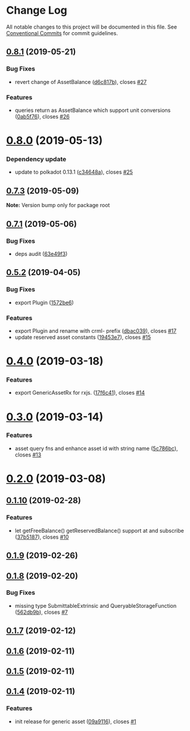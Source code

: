# Change Log

All notable changes to this project will be documented in this file.
See [Conventional Commits](https://conventionalcommits.org) for commit guidelines.

## [0.8.1](https://bitbucket.org/centralitydev/cennznet-js-generic-asset/compare/v0.8.0...v0.8.1) (2019-05-21)


### Bug Fixes

* revert change of AssetBalance ([d6c817b](https://bitbucket.org/centralitydev/cennznet-js-generic-asset/commits/d6c817b)), closes [#27](https://bitbucket.org/centralitydev/cennznet-js-generic-asset/issue/27)


### Features

* queries return as AssetBalance which support unit conversions ([0ab5f76](https://bitbucket.org/centralitydev/cennznet-js-generic-asset/commits/0ab5f76)), closes [#26](https://bitbucket.org/centralitydev/cennznet-js-generic-asset/issue/26)





# [0.8.0](https://bitbucket.org/centralitydev/cennznet-js-generic-asset/compare/v0.7.3...v0.8.0) (2019-05-13)


### Dependency update

* update to polkadot 0.13.1 ([c34648a](https://bitbucket.org/centralitydev/cennznet-js-generic-asset/commits/c34648a)), closes [#25](https://bitbucket.org/centralitydev/cennznet-js-generic-asset/issue/25)





## [0.7.3](https://bitbucket.org/centralitydev/cennznet-js-generic-asset/compare/v0.7.1...v0.7.3) (2019-05-09)

**Note:** Version bump only for package root





## [0.7.1](https://bitbucket.org/centralitydev/cennznet-js-generic-asset/compare/v0.7.0...v0.7.1) (2019-05-06)


### Bug Fixes

* deps audit ([63e49f3](https://bitbucket.org/centralitydev/cennznet-js-generic-asset/commits/63e49f3))





## [0.5.2](https://bitbucket.org/centralitydev/cennznet-js-generic-asset/compare/v0.5.1...v0.5.2) (2019-04-05)


### Bug Fixes

* export Plugin ([1572be6](https://bitbucket.org/centralitydev/cennznet-js-generic-asset/commits/1572be6))


### Features

* export Plugin and rename with crml- prefix ([dbac039](https://bitbucket.org/centralitydev/cennznet-js-generic-asset/commits/dbac039)), closes [#17](https://bitbucket.org/centralitydev/cennznet-js-generic-asset/issue/17)
* update reserved asset constants ([19453e7](https://bitbucket.org/centralitydev/cennznet-js-generic-asset/commits/19453e7)), closes [#15](https://bitbucket.org/centralitydev/cennznet-js-generic-asset/issue/15)



# [0.4.0](https://bitbucket.org/centralitydev/cennznet-js-generic-asset/compare/v0.3.0...v0.4.0) (2019-03-18)


### Features

* export GenericAssetRx for rxjs. ([17f6c41](https://bitbucket.org/centralitydev/cennznet-js-generic-asset/commits/17f6c41)), closes [#14](https://bitbucket.org/centralitydev/cennznet-js-generic-asset/issue/14)



# [0.3.0](https://bitbucket.org/centralitydev/cennznet-js-generic-asset/compare/v0.2.0...v0.3.0) (2019-03-14)


### Features

* asset query fns and enhance asset id with string name ([5c786bc](https://bitbucket.org/centralitydev/cennznet-js-generic-asset/commits/5c786bc)), closes [#13](https://bitbucket.org/centralitydev/cennznet-js-generic-asset/issue/13)



# [0.2.0](https://bitbucket.org/centralitydev/cennznet-js-generic-asset/compare/v0.1.10...v0.2.0) (2019-03-08)



## [0.1.10](https://bitbucket.org/centralitydev/cennznet-js-generic-asset/compare/v0.1.9...v0.1.10) (2019-02-28)


### Features

* let getFreeBalance() getReservedBalance() support at and subscribe ([37b5187](https://bitbucket.org/centralitydev/cennznet-js-generic-asset/commits/37b5187)), closes [#10](https://bitbucket.org/centralitydev/cennznet-js-generic-asset/issue/10)



## [0.1.9](https://bitbucket.org/centralitydev/cennznet-js-generic-asset/compare/v0.1.8...v0.1.9) (2019-02-26)



## [0.1.8](https://bitbucket.org/centralitydev/cennznet-js-generic-asset/compare/v0.1.7...v0.1.8) (2019-02-20)


### Bug Fixes

* missing type SubmittableExtrinsic and QueryableStorageFunction ([562db9b](https://bitbucket.org/centralitydev/cennznet-js-generic-asset/commits/562db9b)), closes [#7](https://bitbucket.org/centralitydev/cennznet-js-generic-asset/issue/7)



## [0.1.7](https://bitbucket.org/centralitydev/cennznet-js-generic-asset/compare/v0.1.6...v0.1.7) (2019-02-12)



## [0.1.6](https://bitbucket.org/centralitydev/cennznet-js-generic-asset/compare/v0.1.5...v0.1.6) (2019-02-11)



## [0.1.5](https://bitbucket.org/centralitydev/cennznet-js-generic-asset/compare/v0.1.4...v0.1.5) (2019-02-11)



## [0.1.4](https://bitbucket.org/centralitydev/cennznet-js-generic-asset/compare/09a9116...v0.1.4) (2019-02-11)


### Features

* init release for generic asset ([09a9116](https://bitbucket.org/centralitydev/cennznet-js-generic-asset/commits/09a9116)), closes [#1](https://bitbucket.org/centralitydev/cennznet-js-generic-asset/issue/1)